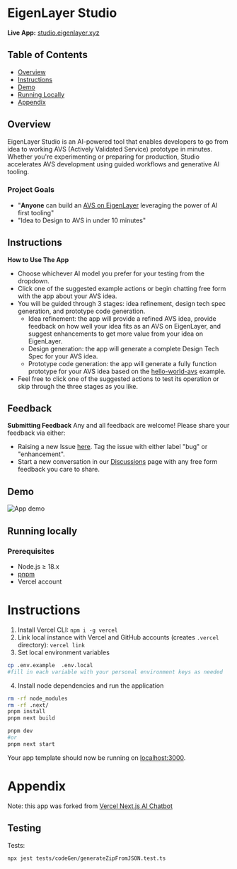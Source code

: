 # EigenLayer Studio

**Live App:** [studio.eigenlayer.xyz](https://studio.eigenlayer.xyz) 

## Table of Contents
- [Overview](#overview)
- [Instructions](#instructions)
- [Demo](#demo)
- [Running Locally](#running-locally)
- [Appendix](#appendix)




## Overview

EigenLayer Studio is an AI-powered tool that enables developers to go from idea to working AVS (Actively Validated Service) prototype in minutes. Whether you're experimenting or preparing for production, Studio accelerates AVS development using guided workflows and generative AI tooling.

### Project Goals
- "**Anyone** can build an [AVS on EigenLayer](https://docs.eigenlayer.xyz/developers/Concepts/avs-developer-guide) leveraging the power of AI first tooling"
- "Idea to Design to AVS in under 10 minutes"





## Instructions
**How to Use The App**
- Choose whichever AI model you prefer for your testing from the dropdown.
- Click one of the suggested example actions or begin chatting free form with the app about your AVS idea.
- You will be guided through 3 stages: idea refinement, design tech spec generation, and prototype code generation.
    - Idea refinement: the app will provide a refined AVS idea, provide feedback on how well your idea fits as an AVS on EigenLayer, and suggest enhancements to get more value from your idea on EigenLayer.
    - Design generation: the app will generate a complete Design Tech Spec for your AVS idea.
    - Prototype code generation: the app will generate a fully function prototype for your AVS idea based on the [hello-world-avs](https://github.com/Layr-Labs/hello-world-avs) example.
- Feel free to click one of the suggested actions to test its operation or skip through the three stages as you like.


## Feedback

**Submitting Feedback**
Any and all feedback are welcome! Please share your feedback via either:
- Raising a new Issue [here](https://github.com/Layr-Labs/studio/issues). Tag the issue with either label "bug" or "enhancement".
- Start a new conversation in our [Discussions](https://github.com/Layr-Labs/studio/discussions) page with any free form feedback you care to share.



## Demo

![App demo](https://github.com/user-attachments/assets/de775676-9d0a-4ce3-a3ab-ee2c3357d1d5)


## Running locally

### Prerequisites
- Node.js ≥ 18.x
- [pnpm](https://pnpm.io/installation)
- Vercel account

# Instructions

1. Install Vercel CLI: `npm i -g vercel`
2. Link local instance with Vercel and GitHub accounts (creates `.vercel` directory): `vercel link`
3. Set local environment variables
``` bash
cp .env.example  .env.local
#fill in each variable with your personal environment keys as needed
```
4. Install node dependencies and run the application
```bash
rm -rf node_modules
rm -rf .next/
pnpm install
pnpm next build

pnpm dev 
#or
pnpm next start
```

Your app template should now be running on [localhost:3000](http://localhost:3000).



# Appendix
Note: this app was forked from [Vercel Next.js AI Chatbot](https://vercel.com/templates/next.js/nextjs-ai-chatbot)



## Testing

Tests:
```
npx jest tests/codeGen/generateZipFromJSON.test.ts
```

